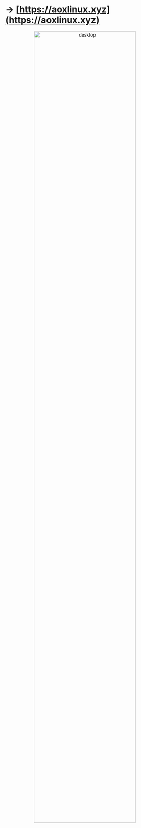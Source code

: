 # -> [https://aoxlinux.xyz](https://aoxlinux.xyz)

<p align="center">
    <a href="https://aoxlinux.xyz">
        <img src="https://aoxlinux.xyz/screenshots/aoxlinux.png" alt="desktop" width="80%" height="80%" />
    </a>
</p>
